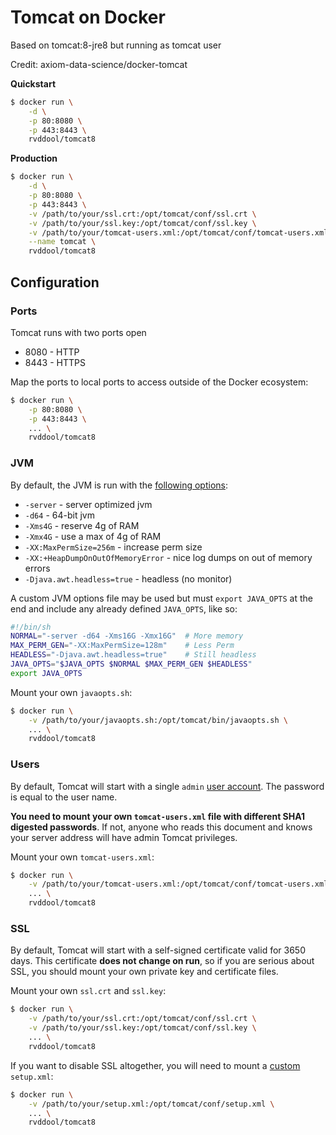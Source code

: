 # Tomcat on Docker

Based on tomcat:8-jre8 but running as tomcat user

Credit: axiom-data-science/docker-tomcat


**Quickstart**

```bash
$ docker run \
    -d \
    -p 80:8080 \
    -p 443:8443 \
    rvddool/tomcat8
```

**Production**


```bash
$ docker run \
    -d \
    -p 80:8080 \
    -p 443:8443 \
    -v /path/to/your/ssl.crt:/opt/tomcat/conf/ssl.crt \
    -v /path/to/your/ssl.key:/opt/tomcat/conf/ssl.key \
    -v /path/to/your/tomcat-users.xml:/opt/tomcat/conf/tomcat-users.xml \
    --name tomcat \
    rvddool/tomcat8
```

## Configuration

### Ports

Tomcat runs with two ports open

* 8080 - HTTP
* 8443 - HTTPS

Map the ports to local ports to access outside of the Docker ecosystem:
```bash
$ docker run \
    -p 80:8080 \
    -p 443:8443 \
    ... \
    rvddool/tomcat8
```

### JVM

By default, the JVM is run with the [following options](https://github.com/riaanvddool/tomcat8/blob/master/files/javaopts.sh):

* `-server` - server optimized jvm
* `-d64` - 64-bit jvm
* `-Xms4G` - reserve 4g of RAM
* `-Xmx4G` - use a max of 4g of RAM
* `-XX:MaxPermSize=256m` - increase perm size
* `-XX:+HeapDumpOnOutOfMemoryError` -  nice log dumps on out of memory errors
* `-Djava.awt.headless=true` - headless (no monitor)

A custom JVM options file may be used but must `export JAVA_OPTS` at the end
and include any already defined `JAVA_OPTS`, like so:

```bash
#!/bin/sh
NORMAL="-server -d64 -Xms16G -Xmx16G"  # More memory
MAX_PERM_GEN="-XX:MaxPermSize=128m"    # Less Perm
HEADLESS="-Djava.awt.headless=true"    # Still headless
JAVA_OPTS="$JAVA_OPTS $NORMAL $MAX_PERM_GEN $HEADLESS"
export JAVA_OPTS
```

Mount your own `javaopts.sh`:

```bash
$ docker run \
    -v /path/to/your/javaopts.sh:/opt/tomcat/bin/javaopts.sh \
    ... \
    rvddool/tomcat8
```

### Users

By default, Tomcat will start with a single `admin` [user account](https://github.com/riaanvddool/tomcat8/blob/master/files/tomcat-users.xml). The password is equal to the user name.

**You need to mount your own `tomcat-users.xml` file with different SHA1 digested passwords**.
If not, anyone who reads this document and knows your server address will have admin Tomcat privileges.

Mount your own `tomcat-users.xml`:

```bash
$ docker run \
    -v /path/to/your/tomcat-users.xml:/opt/tomcat/conf/tomcat-users.xml \
    ... \
    rvddool/tomcat8
```

### SSL

By default, Tomcat will start with a self-signed certificate valid for 3650 days.
This certificate **does not change on run**, so if you are serious about SSL, you
should mount your own private key and certificate files.

Mount your own `ssl.crt` and `ssl.key`:

```bash
$ docker run \
    -v /path/to/your/ssl.crt:/opt/tomcat/conf/ssl.crt \
    -v /path/to/your/ssl.key:/opt/tomcat/conf/ssl.key \
    ... \
    rvddool/tomcat8
```

If you want to disable SSL altogether, you will need to mount a [custom](https://github.com/riaanvddool/tomcat8/blob/master/files/server.xml) `setup.xml`:

```bash
$ docker run \
    -v /path/to/your/setup.xml:/opt/tomcat/conf/setup.xml \
    ... \
    rvddool/tomcat8
```

